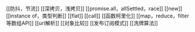 [[防抖，节流]]
[[深拷贝，浅拷贝]]
[[promise.all，allSettled，race]]
[[new]]
[[instance of，类型判断]]
[[flat]]
[[call]]
[[函数柯里化]]
[[map，reduce，filter等数组API]]
[[url解析]]
[[对象比较]]
[[发布订阅模式]]
[[洗牌算法]]